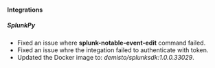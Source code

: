 #### Integrations
##### SplunkPy
- Fixed an issue where **splunk-notable-event-edit** command failed.
- Fixed an issue whre the integation failed to authenticate with token.
- Updated the Docker image to: *demisto/splunksdk:1.0.0.33029*.